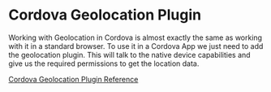 # Cordova Geolocation Plugin

Working with Geolocation in Cordova is almost exactly the same as working with it in a standard browser. To use it in a Cordova App we just need to add the geolocation plugin. This will talk to the native device capabilities and give us the required permissions to get the location data.


[Cordova Geolocation Plugin Reference](https://cordova.apache.org/docs/en/8.x/reference/cordova-plugin-geolocation/index.html)

<YouTube
    title="Geolocation with JavaScript"
    url="https://www.youtube.com/watch?v=NIAqR34eg7I"
/>

